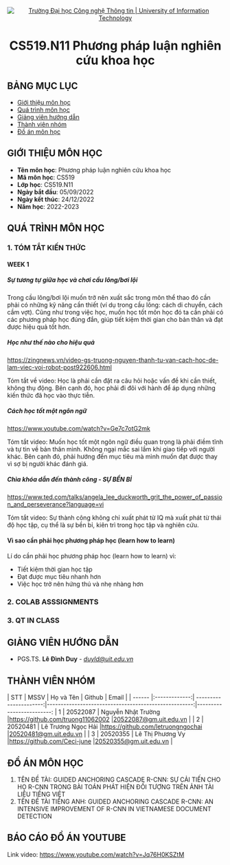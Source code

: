 <p align="center">
  <a href="https://www.uit.edu.vn/" title="Trường Đại học Công nghệ Thông tin" style="border: 5;">
    <img src="https://i.imgur.com/WmMnSRt.png" alt="Trường Đại học Công nghệ Thông tin | University of Information Technology">
  </a>
</p>

<!-- Title -->
<h1 align="center"><b>CS519.N11 Phương pháp luận nghiên cứu khoa học</b></h1>



## BẢNG MỤC LỤC
* [ Giới thiệu môn học](#gioithieumonhoc)
* [Quá trình môn học](#quatrinh)
* [ Giảng viên hướng dẫn](#giangvien)
* [ Thành viên nhóm](#thanhvien)
* [ Đồ án môn học](#doan)
## GIỚI THIỆU MÔN HỌC
<a name="gioithieumonhoc"></a>
* **Tên môn học**: Phương pháp luận nghiên cứu khoa học
* **Mã môn học**: CS519
* **Lớp học**: CS519.N11
* **Ngày bắt đầu**: 05/09/2022
* **Ngày kết thúc**: 24/12/2022
* **Năm học**: 2022-2023
## QUÁ TRÌNH MÔN HỌC
<a name ="quatrinh"></a>
### 1. TÓM TẮT KIẾN THỨC
#### WEEK 1
##### Sự tương tự giữa học và chơi cầu lông/bơi lội
Trong cầu lông/bơi lội muốn trở nên xuất sắc trong môn thể thao đó cần phải có những kỹ năng cần thiết (ví dụ trong cầu lông: cách di chuyển, cách cầm vợt). Cũng như trong việc học, muốn học tốt môn học đó ta cần phải có các phương pháp học đúng đắn, giúp tiết kiệm thời gian cho bản thân và đạt được hiệu quả tốt hơn.

##### Học như thế nào cho hiệu quả
https://zingnews.vn/video-gs-truong-nguyen-thanh-tu-van-cach-hoc-de-lam-viec-voi-robot-post922606.html

Tóm tắt về video: Học là phải cần đặt ra câu hỏi hoặc vấn đề khi cần thiết, không thụ động. Bên cạnh đó, học phải đi đôi với hành để áp dụng những kiến thức đã học vào thực tiễn.

##### Cách học tốt một ngôn ngữ

https://www.youtube.com/watch?v=Ge7c7otG2mk

Tóm tắt video: Muốn học tốt một ngôn ngữ điều quan trọng là phải điềm tĩnh và tự tin về bản thân mình. Không ngại mắc sai lầm khi giao tiếp với người khác. Bên cạnh đó, phải hướng đến mục tiêu mà mình muốn đạt được thay vì sợ bị người khác đánh giá.

##### Chìa khóa dẫn đến thành công - SỰ BỀN BỈ

https://www.ted.com/talks/angela_lee_duckworth_grit_the_power_of_passion_and_perseverance?language=vi

Tóm tắt video: Sự thành công không chỉ xuất phát từ IQ mà xuất phát từ thái độ học tập, cụ thể là sự bền bỉ, kiên trì trong học tập và nghiên cứu.

#### Vì sao cần phải học phương pháp học (learn how to learn) 

Lí do cần phải học phương pháp học (learn how to learn) vì:
*	Tiết kiệm thời gian học tập
*	Đạt được mục tiêu nhanh hơn 
*	Việc học trở nên hứng thú và nhẹ nhàng hơn


<a name ="colab"></a>
### 2. COLAB ASSSIGNMENTS


<a name ="QT"></a>
### 3. QT IN CLASS

## GIẢNG VIÊN HƯỚNG DẪN
<a name="giangvien"></a>
* PGS.TS. **Lê Đình Duy** - *duyld@uit.edu.vn*

## THÀNH VIÊN NHÓM
<a name="thanhvien"></a>
| STT    | MSSV          | Họ và Tên              | Github                                               | Email                   |
| ------ |:-------------:| ----------------------:|-----------------------------------------------------:|-------------------------:
| 1      | 20522087      | Nguyễn Nhật Trường     |https://github.com/truong11062002                     |20522087@gm.uit.edu.vn   |
| 2      | 20520481      | Lê Trương Ngọc Hải     |https://github.com/letruongngochai                    |20520481@gm.uit.edu.vn   |
| 3      | 20520355      | Lê Thị Phương Vy       |https://github.com/Ceci-june                          |20520355@gm.uit.edu.vn   |
## ĐỒ ÁN MÔN HỌC
<a name="doan"></a>
1. TÊN ĐỀ TÀI: GUIDED ANCHORING CASCADE R-CNN: SỰ CẢI TIẾN CHO HỌ R-CNN  TRONG BÀI TOÁN PHÁT HIỆN ĐỐI TƯỢNG TRÊN ẢNH TÀI LIỆU TIẾNG VIỆT
2. TÊN ĐỀ TÀI TIẾNG ANH: GUIDED ANCHORING CASCADE R-CNN: AN INTENSIVE IMPROVEMENT OF R-CNN IN VIETNAMESE DOCUMENT DETECTION
## BÁO CÁO ĐỒ ÁN YOUTUBE
Link video: https://www.youtube.com/watch?v=Jq76H0KSZtM


